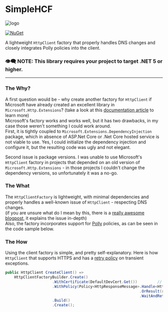 # SimpleHCF

![logo](https://github.com/silkfire/SimpleHCF/raw/master/img/logo.png)

[![NuGet](https://img.shields.io/nuget/v/SimpleHCF.svg)](https://www.nuget.org/packages/SimpleHCF)

A lightweight `HttpClient` factory that properly handles DNS changes and closely integrates Polly policies into the client.

### 👁‍🗨 NOTE: This library requires your project to target **.NET 5** or higher.

---

### The Why?
A first question would be - why create another factory for ``HttpClient`` if Microsoft have already created an excellent library in ``Microsoft.Http.Extensions``?
(take a look at this [documentation article](https://docs.microsoft.com/en-us/dotnet/architecture/microservices/implement-resilient-applications/use-httpclientfactory-to-implement-resilient-http-requests) to learn more)  
Microsoft's factory works and works well, but it has two drawbacks, in my case those weren't something I could work around.  
First, it is tightly coupled to ``Microsoft.Extensions.DependencyInjection`` package, which in absence of ASP.Net Core or .Net Core hosted service is not viable to use. Yes, I could initialize the dependency injection and configure it, but the resulting code was ugly and not elegant.
  
Second issue is package versions. I was unable to use Microsoft's ``HttpClient`` factory in projects that depended on an old version of ``Microsoft.Http.Extensions`` - in those projects I couldn't change the dependency versions, so unfortunately it was a no-go.  

### The What
The ``HttpClientFactory`` is lightweight, with minimal dependencies and properly handles a well-known issue of ``HttpClient`` - respecting DNS changes.  
(if you are unsure what do I mean by this, there is a [really awesome blogpost](https://www.nimaara.com/beware-of-the-net-httpclient/), it explains the issue in-depth)  
Also, the factory incorporates support for [Polly](https://www.hanselman.com/blog/AddingResilienceAndTransientFaultHandlingToYourNETCoreHttpClientWithPolly.aspx) policies, as can be seen in the code sample below.

### The How
Using the client factory is simple, and pretty self-explanatory. Here is how ``HttpClient`` that supports HTTPS and has a [retry policy](https://www.c-sharpcorner.com/article/using-retry-pattern-in-asp-net-core-via-polly/) on transient exceptions.

```cs
public HttpClient CreateClient() =>
    HttpClientFactoryBuilder.Create()
                     .WithCertificate(DefaultDevCert.Get())         // configure with one or more X509Certificate2 instances
                     .WithPolicy(Policy<HttpResponseMessage>.Handle<HttpRequestException>()
                                                            .OrResult(result => result.StatusCode >= HttpStatusCode.InternalServerError || result.StatusCode == HttpStatusCode.RequestTimeout)
                                                            .WaitAndRetryAsync(3, retryAttempt => TimeSpan.FromSeconds(1)))
                     .Build()
                     .Create();

```
